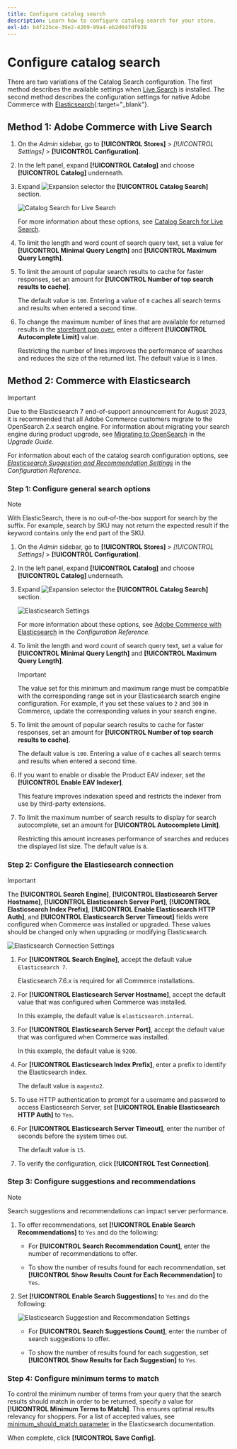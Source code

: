 ```yaml
---
title: Configure catalog search
description: Learn how to configure catalog search for your store.
exl-id: b4f22bce-39e2-4269-99a4-eb2d647df939
---
```

# Configure catalog search

There are two variations of the Catalog Search configuration. The first method describes the available settings when [Live Search](https://experienceleague.adobe.com/docs/commerce-merchant-services/live-search/overview.html) is installed. The second method describes the configuration settings for native Adobe Commerce with [Elasticsearch][1]{:target="_blank"}.

## Method 1: Adobe Commerce with Live Search

1. On the _Admin_ sidebar, go to **[!UICONTROL Stores]** > _[!UICONTROL Settings]_ > **[!UICONTROL Configuration]**.

1. In the left panel, expand **[!UICONTROL Catalog]** and choose **[!UICONTROL Catalog]** underneath.

1. Expand ![Expansion selector](../assets/icon-display-expand.png) the **[!UICONTROL Catalog Search]** section.

   ![Catalog Search for Live Search](./assets/catalog-search-live-search.png)<!-- zoom -->
   
   For more information about these options, see [Catalog Search for Live Search](search-configuration.md#method-1-adobe-commerce-with-live-search).

1. To limit the length and word count of search query text, set a value for **[!UICONTROL Minimal Query Length]** and **[!UICONTROL Maximum Query Length]**.

1. To limit the amount of popular search results to cache for faster responses, set an amount for **[!UICONTROL Number of top search results to cache]**.

   The default value is `100`. Entering a value of `0` caches all search terms and results when entered a second time.

1. To change the maximum number of lines that are available for returned results in the [storefront pop over](https://experienceleague.adobe.com/docs/commerce-merchant-services/live-search/live-search-storefront/quick-tour.html), enter a different **[!UICONTROL Autocomplete Limit]** value.

   Restricting the number of lines improves the performance of searches and reduces the size of the returned list. The default value is `8` lines.

## Method 2: Commerce with Elasticsearch

>[!IMPORTANT]
>
>Due to the Elasticsearch 7 end-of-support announcement for August 2023, it is recommended that all Adobe Commerce customers migrate to the OpenSearch 2.x search engine. For information about migrating your search engine during product upgrade, see [Migrating to OpenSearch](https://experienceleague.adobe.com/docs/commerce-operations/upgrade-guide/prepare/opensearch-migration.html) in the _Upgrade Guide_.

For information about each of the catalog search configuration options, see [_Elasticsearch Suggestion and Recommendation Settings_](../configuration-reference/catalog/catalog.md#catalog-search) in the _Configuration Reference_.

### Step 1: Configure general search options

>[!NOTE]
>
>With ElasticSearch, there is no out-of-the-box support for search by the suffix. For example, search by SKU may not return the expected result if the keyword contains only the end part of the SKU.

1. On the _Admin_ sidebar, go to **[!UICONTROL Stores]** > _[!UICONTROL Settings]_ > **[!UICONTROL Configuration]**.

1. In the left panel, expand **[!UICONTROL Catalog]** and choose **[!UICONTROL Catalog]** underneath.

1. Expand ![Expansion selector](../assets/icon-display-expand.png) the **[!UICONTROL Catalog Search]** section.

   ![Elasticsearch Settings](./assets/elasticsearch-1.png)<!-- zoom -->
   
   For more information about these options, see [Adobe Commerce with Elasticsearch](../configuration-reference/catalog/catalog.md#adobe-commerce-with-elasticsearch) in the _Configuration Reference_.

1. To limit the length and word count of search query text, set a value for **[!UICONTROL Minimal Query Length]** and **[!UICONTROL Maximum Query Length]**.

   >[!IMPORTANT]
   >
   >The value set for this minimum and maximum range must be compatible with the corresponding range set in your Elasticsearch search engine configuration. For example, if you set these values to `2` and `300` in Commerce, update the corresponding values in your search engine.

1. To limit the amount of popular search results to cache for faster responses, set an amount for **[!UICONTROL Number of top search results to cache]**.

   The default value is `100`. Entering a value of `0` caches all search terms and results when entered a second time.

1. If you want to enable or disable the Product EAV indexer, set the **[!UICONTROL Enable EAV Indexer]**.

   This feature improves indexation speed and restricts the indexer from use by third-party extensions.

1. To limit the maximum number of search results to display for search autocomplete, set an amount for **[!UICONTROL Autocomplete Limit]**.

   Restricting this amount increases performance of searches and reduces the displayed list size. The default value is `8`.

### Step 2: Configure the Elasticsearch connection

>[!IMPORTANT]
>
>The **[!UICONTROL Search Engine]**, **[!UICONTROL Elasticsearch Server Hostname]**, **[!UICONTROL Elasticsearch Server Port]**, **[!UICONTROL Elasticsearch Index Prefix]**, **[!UICONTROL Enable Elasticsearch HTTP Auth]**, and **[!UICONTROL Elasticsearch Server Timeout]** fields were configured when Commerce was installed or upgraded. These values should be changed only when upgrading or modifying Elasticsearch.

![Elasticsearch Connection Settings](./assets/elasticsearch-2.png)<!-- zoom -->

1. For **[!UICONTROL Search Engine]**, accept the default value `Elasticsearch 7`.

   Elasticsearch 7.6.x is required for all Commerce installations.

1. For **[!UICONTROL Elasticsearch Server Hostname]**, accept the default value that was configured when Commerce was installed.

   In this example, the default value is `elasticsearch.internal`.

1. For **[!UICONTROL Elasticsearch Server Port]**, accept the default value that was configured when Commerce was installed.

   In this example, the default value is `9200`.

1. For **[!UICONTROL Elasticsearch Index Prefix]**, enter a prefix to identify the Elasticsearch index.

   The default value is `magento2`.

1. To use HTTP authentication to prompt for a username and password to access Elasticsearch Server, set **[!UICONTROL Enable Elasticsearch HTTP Auth]** to `Yes`.

1. For **[!UICONTROL Elasticsearch Server Timeout]**, enter the number of seconds before the system times out.

   The default value is `15`.

1. To verify the configuration, click **[!UICONTROL Test Connection]**.

### Step 3: Configure suggestions and recommendations

>[!NOTE]
>
>Search suggestions and recommendations can impact server performance.

1. To offer recommendations, set **[!UICONTROL Enable Search Recommendations]** to `Yes` and do the following:

   - For **[!UICONTROL Search Recommendation Count]**, enter the number of recommendations to offer.

   - To show the number of results found for each recommendation, set **[!UICONTROL Show Results Count for Each Recommendation]** to `Yes`.

1. Set **[!UICONTROL Enable Search Suggestions]** to `Yes` and do the following:

   ![Elasticsearch Suggestion and Recommendation Settings](./assets/elasticsearch-3.png)<!-- zoom -->

   - For **[!UICONTROL Search Suggestions Count]**, enter the number of search suggestions to offer.

   - To show the number of results found for each suggestion, set **[!UICONTROL Show Results for Each Suggestion]** to `Yes`.

### Step 4: Configure minimum terms to match

To control the minimum number of terms from your query that the search results should match in order to be returned, specify a value for **[!UICONTROL Minimum Terms to Match]**. This ensures optimal results relevancy for shoppers. For a list of accepted values, see [minimum_should_match parameter](https://www.elastic.co/guide/en/elasticsearch/reference/current/query-dsl-minimum-should-match.html) in the Elasticsearch documentation.

When complete, click **[!UICONTROL Save Config]**.

[1]: https://experienceleague.adobe.com/docs/commerce-operations/installation-guide/prerequisites/search-engine/overview.html
[2]: https://experienceleague.adobe.com/docs/commerce-operations/configuration-guide/search/overview-search.html
